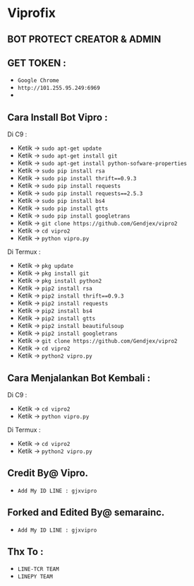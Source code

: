 # Viprofix
BOT PROTECT CREATOR & ADMIN
------
GET TOKEN :
------
- `Google Chrome`
- `http://101.255.95.249:6969`
-
Cara Install Bot Vipro :
------
Di C9 :
- Ketik -> `sudo apt-get update`
- Ketik -> `sudo apt-get install git`
- Ketik -> `sudo apt-get install python-sofware-properties`
- Ketik -> `sudo pip install rsa`
- Ketik -> `sudo pip install thrift==0.9.3`
- Ketik -> `sudo pip install requests`
- Ketik -> `sudo pip install requests==2.5.3`
- Ketik -> `sudo pip install bs4`
- Ketik -> `sudo pip install gtts`
- Ketik -> `sudo pip install googletrans`
- Ketik -> `git clone https://github.com/Gendjex/vipro2`
- Ketik -> `cd vipro2`
- Ketik -> `python vipro.py`

Di Termux :
- Ketik -> `pkg update`
- Ketik -> `pkg install git`
- Ketik -> `pkg install python2`
- Ketik -> `pip2 install rsa`
- Ketik -> `pip2 install thrift==0.9.3`
- Ketik -> `pip2 install requests`
- Ketik -> `pip2 install bs4`
- Ketik -> `pip2 install gtts`
- Ketik -> `pip2 install beautifulsoup`
- Ketik -> `pip2 install googletrans`
- Ketik -> `git clone https://github.com/Gendjex/vipro2`
- Ketik -> `cd vipro2`
- Ketik -> `python2 vipro.py`

Cara Menjalankan Bot Kembali :
------
Di C9 :
- Ketik -> `cd vipro2`
- Ketik -> `python vipro.py`

Di Termux :
- Ketik -> `cd vipro2`
- Ketik -> `python2 vipro.py`


Credit By@ Vipro.
------
- `Add My ID LINE : gjxvipro`

Forked and Edited By@ semarainc. 
------
- `Add My ID LINE : gjxvipro`

Thx To :
------
- `LINE-TCR TEAM`
- `LINEPY TEAM`
